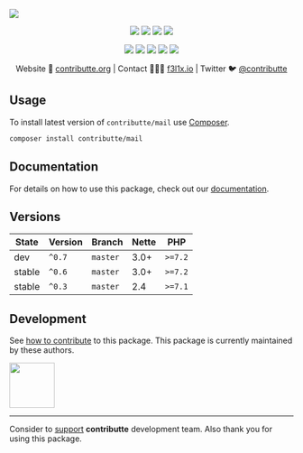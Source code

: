![](https://heatbadger.now.sh/github/readme/contributte/mail/)

<p align=center>
  <a href="https://github.com/contributte/mail/actions"><img src="https://badgen.net/github/checks/contributte/mail/master?cache=300"></a>
  <a href="https://coveralls.io/r/contributte/mail"><img src="https://badgen.net/coveralls/c/github/contributte/mail?cache=300"></a>
  <a href="https://packagist.org/packages/contributte/mail"><img src="https://badgen.net/packagist/dm/contributte/mail"></a>
  <a href="https://packagist.org/packages/contributte/mail"><img src="https://badgen.net/packagist/v/contributte/mail"></a>
</p>
<p align=center>
  <a href="https://packagist.org/packages/contributte/mail"><img src="https://badgen.net/packagist/php/contributte/mail"></a>
  <a href="https://github.com/contributte/mail"><img src="https://badgen.net/github/license/contributte/mail"></a>
  <a href="https://bit.ly/ctteg"><img src="https://badgen.net/badge/support/gitter/cyan"></a>
  <a href="https://bit.ly/cttfo"><img src="https://badgen.net/badge/support/forum/yellow"></a>
  <a href="https://contributte.org/partners.html"><img src="https://badgen.net/badge/sponsor/donations/F96854"></a>
</p>

<p align=center>
Website 🚀 <a href="https://contributte.org">contributte.org</a> | Contact 👨🏻‍💻 <a href="https://f3l1x.io">f3l1x.io</a> | Twitter 🐦 <a href="https://twitter.com/contributte">@contributte</a>
</p>

## Usage

To install latest version of `contributte/mail` use [Composer](https://getcomposer.org).

```bash
composer install contributte/mail
```

## Documentation

For details on how to use this package, check out our [documentation](.docs).

## Versions

| State       | Version | Branch   | Nette | PHP     |
|-------------|---------|----------|-------|---------|
| dev         | `^0.7`  | `master` | 3.0+  | `>=7.2` |
| stable      | `^0.6`  | `master` | 3.0+  | `>=7.2` |
| stable      | `^0.3`  | `master` | 2.4   | `>=7.1` |

## Development

See [how to contribute](https://contributte.org) to this package. This package is currently maintained by these authors.

<a href="https://github.com/f3l1x">
    <img width="80" height="80" src="https://avatars2.githubusercontent.com/u/538058?v=3&s=80">
</a>

-----

Consider to [support](https://contributte.org/partners) **contributte** development team.
Also thank you for using this package.
